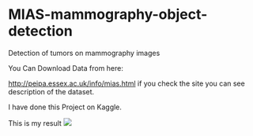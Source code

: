 # MIAS-mammography-object-detection
Detection of tumors on mammography images

You Can Download Data from here:

http://peipa.essex.ac.uk/info/mias.html
if you check the site you can see description of the dataset.

I have done this Project on Kaggle.

This is my result
![](images/random_25_image_fig.png)
